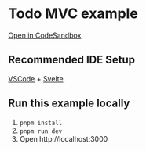 # Todo MVC example

[Open in CodeSandbox](https://codesandbox.io/embed/github/statelyai/xstate/tree/main/examples/todo-mvc-svelte)

## Recommended IDE Setup

[VSCode](https://code.visualstudio.com/) + [Svelte](https://marketplace.visualstudio.com/items?itemName=svelte.svelte-vscode).

## Run this example locally

1. `pnpm install`
1. `pnpm run dev`
1. Open http://localhost:3000
